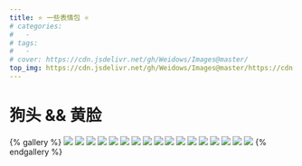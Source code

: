 ```yaml
---
title: ⭐ 一些表情包 ⭐
# categories:
#   -
# tags:
#   -
# cover: https://cdn.jsdelivr.net/gh/Weidows/Images@master/
top_img: https://cdn.jsdelivr.net/gh/Weidows/Images@master/https://cdn.jsdelivr.net/gh/Weidows/Images@master/Humor/ComicExpression/9b3ae2b68e4e1f14e58a1028091d68ccd2166538.jpg
---
```


<!--
 * @Author: Weidows
 * @LastEditors: Weidows
 * @LastEditTime: 2020-10-22 09:24:26
 * @FilePath: \Weidowsd:\Game\Demo\Github\Blog\source\tags\gallery_data\ComicExpression.md
-->

# 狗头 && 黄脸

{% gallery %}
![](https://cdn.jsdelivr.net/gh/Weidows/Images@master/Humor/ComicExpression/13a52e60f2b14c7a550b3a53d4c222c7b68b3da2.jpg)
![](https://cdn.jsdelivr.net/gh/Weidows/Images@master/Humor/ComicExpression/21b7a74b4f44bbe9cd35cd8e61df12503cc7eb91.jpg)
![](https://cdn.jsdelivr.net/gh/Weidows/Images@master/Humor/ComicExpression/2909d2b0795b59041abfbc00d49d6048d646cbe2.jpg)
![](https://cdn.jsdelivr.net/gh/Weidows/Images@master/Humor/ComicExpression/2e1bda8504501a52c6b952b993167217abb6b22f.png)
![](https://cdn.jsdelivr.net/gh/Weidows/Images@master/Humor/ComicExpression/34e594f5a6b38285aa8bc7f005861ca1b383d1e2.png)
![](https://cdn.jsdelivr.net/gh/Weidows/Images@master/Humor/ComicExpression/5fa9b8812822cbb106e68986c0799b7d44f5da23.jpg)
![](https://cdn.jsdelivr.net/gh/Weidows/Images@master/Humor/ComicExpression/614facfa1256d98da17cd94ac5e2cd1652cca15e.jpg)
![](https://cdn.jsdelivr.net/gh/Weidows/Images@master/Humor/ComicExpression/74ef2ed780ee230c08866adfa01dbe297b5467b4.png)
![](https://cdn.jsdelivr.net/gh/Weidows/Images@master/Humor/ComicExpression/7aa0b9a45ab091292be3c1a96ff1489ba7bcab5f.jpg)
![](https://cdn.jsdelivr.net/gh/Weidows/Images@master/Humor/ComicExpression/9b3ae2b68e4e1f14e58a1028091d68ccd2166538.jpg)
![](https://cdn.jsdelivr.net/gh/Weidows/Images@master/Humor/ComicExpression/9bb51abd8278bfc9aea55617a72f5f294e13277d.jpg)
![](https://cdn.jsdelivr.net/gh/Weidows/Images@master/Humor/ComicExpression/b7099d0810433dcd219b89dae6b50141c58351f4.jpg)
![](https://cdn.jsdelivr.net/gh/Weidows/Images@master/Humor/ComicExpression/bd96f780affe577227840c2e6b8bd081724eb4f8.jpg)
![](https://cdn.jsdelivr.net/gh/Weidows/Images@master/Humor/ComicExpression/d5697da7e5d8ae55fff4b2fe7a54d4db6b280a25.jpg)
![](https://cdn.jsdelivr.net/gh/Weidows/Images@master/Humor/ComicExpression/e4cd9fc495d81dc2b1749d515ce94d9bdca44cda.png)
![](https://cdn.jsdelivr.net/gh/Weidows/Images@master/Humor/ComicExpression/f81900c053ac8bcbdaab135ed278ac6842a366d7.png)
![](https://cdn.jsdelivr.net/gh/Weidows/Images@master/Humor/ComicExpression/favicon.png)
{% endgallery %}
